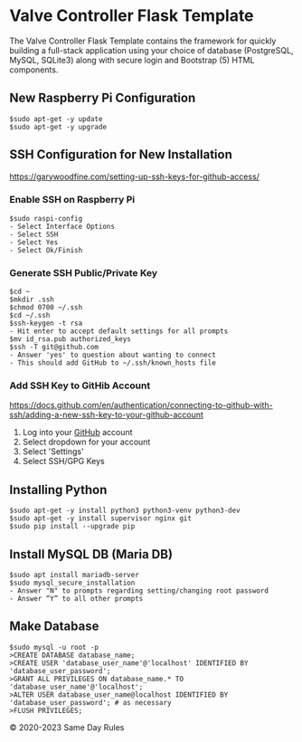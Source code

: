 # Valve Controller Flask Template

The Valve Controller Flask Template contains the framework for quickly building a full-stack application using your choice of
database (PostgreSQL, MySQL, SQLite3) along with secure login and Bootstrap (5) HTML components.

## New Raspberry Pi Configuration
```
$sudo apt-get -y update
$sudo apt-get -y upgrade
```
## SSH Configuration for New Installation
https://garywoodfine.com/setting-up-ssh-keys-for-github-access/
### Enable SSH on Raspberry Pi
```
$sudo raspi-config
- Select Interface Options
- Select SSH
- Select Yes
- Select Ok/Finish
```
### Generate SSH Public/Private Key
```
$cd ~
$mkdir .ssh
$chmod 0700 ~/.ssh
$cd ~/.ssh
$ssh-keygen -t rsa
- Hit enter to accept default settings for all prompts
$mv id_rsa.pub authorized_keys
$ssh -T git@github.com
- Answer 'yes' to question about wanting to connect
- This should add GitHub to ~/.ssh/known_hosts file
```
### Add SSH Key to GitHib Account
https://docs.github.com/en/authentication/connecting-to-github-with-ssh/adding-a-new-ssh-key-to-your-github-account

1. Log into your [GitHub](https://github.com) account
2. Select dropdown for your account
3. Select 'Settings'
4. Select SSH/GPG Keys


## Installing Python
```
$sudo apt-get -y install python3 python3-venv python3-dev
$sudo apt-get -y install supervisor nginx git
$sudo pip install --upgrade pip
```
## Install MySQL DB (Maria DB)
```
$sudo apt install mariadb-server
$sudo mysql_secure_installation
- Answer "N" to prompts regarding setting/changing root password
- Answer “Y” to all other prompts
```
## Make Database
```
$sudo mysql -u root -p
>CREATE DATABASE database_name;
>CREATE USER 'database_user_name'@'localhost' IDENTIFIED BY 'database_user_password';
>GRANT ALL PRIVILEGES ON database_name.* TO 'database_user_name'@'localhost';
>ALTER USER database_user_name@localhost IDENTIFIED BY 'database_user_password'; # as necessary
>FLUSH PRIVILEGES;
```
&copy; 2020-2023 Same Day Rules
